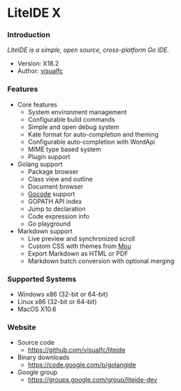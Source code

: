 <!-- Welcome to LiteIDE X -->

LiteIDE X
=========

### Introduction

_LiteIDE is a simple, open source, cross-platform Go IDE._

* Version: X18.2
* Author: [visualfc](mailto:visualfc@gmail.com)


### Features
* Core features
	* System environment management
	* Configurable build commands
	* Simple and open debug system
	* Kate format for auto-completion and theming
	* Configurable auto-completion with WordApi
	* MIME type based system
	* Plugin support
* Golang support
	* Package browser
	* Class view and outline
	* Document browser
	* [Gocode](https://github.com/nsf/gocode) support
	* GOPATH API index
	* Jump to declaration
	* Code expression info
	* Go playground
* Markdown support
	* Live preview and synchronized scroll
	* Custom CSS with themes from [Mou](http://mouapp.com) 
	* Export Markdown as HTML or PDF
	* Markdown batch conversion with optional merging

### Supported Systems
* Windows x86 (32-bit or 64-bit) 
* Linux x86 (32-bit or 64-bit)
* MacOS X10.6

### Website
* Source code
	* <https://github.com/visualfc/liteide>
* Binary downloads 
	* <https://code.google.com/p/golangide>
* Google group
	* <https://groups.google.com/group/liteide-dev>
